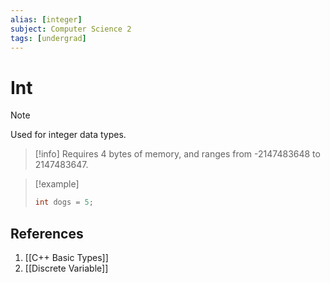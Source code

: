 ```yaml
---
alias: [integer]
subject: Computer Science 2
tags: [undergrad]
---
```

# Int

> [!note]
> Used for integer data types. 

>[!info]
> Requires 4 bytes of memory, and ranges from -2147483648 to 2147483647.

> [!example]
> ```cpp
> int dogs = 5;
> ```

## References
1. [[C++ Basic Types]]
2. [[Discrete Variable]]